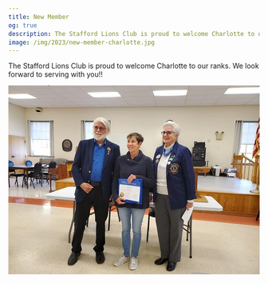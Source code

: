 ```yaml
---
title: New Member
og: true
description: The Stafford Lions Club is proud to welcome Charlotte to our ranks. We look forward to serving with you!!
image: /img/2023/new-member-charlotte.jpg
---
```

The Stafford Lions Club is proud to welcome Charlotte to our ranks. We look forward to serving with you!!

<img src="/img/2023/new-member-charlotte.jpg" class="img-fluid float-start" alt="New Member"/>
